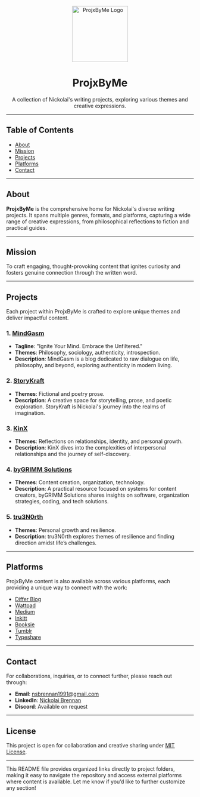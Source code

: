 <p align="center">
  <img src="https://via.placeholder.com/150" alt="ProjxByMe Logo" width="150">
</p>

<h1 align="center">ProjxByMe</h1>
<p align="center">A collection of Nickolai's writing projects, exploring various themes and creative expressions.</p>

---

## Table of Contents

- [About](#about)
- [Mission](#mission)
- [Projects](#projects)
- [Platforms](#platforms)
- [Contact](#contact)

---

## About

**ProjxByMe** is the comprehensive home for Nickolai's diverse writing projects. It spans multiple genres, formats, and platforms, capturing a wide range of creative expressions, from philosophical reflections to fiction and practical guides.

---

## Mission

To craft engaging, thought-provoking content that ignites curiosity and fosters genuine connection through the written word.

---

## Projects

Each project within ProjxByMe is crafted to explore unique themes and deliver impactful content.

### 1. [MindGasm](./MindGasm)

   - **Tagline**: "Ignite Your Mind. Embrace the Unfiltered."
   - **Themes**: Philosophy, sociology, authenticity, introspection.
   - **Description**: MindGasm is a blog dedicated to raw dialogue on life, philosophy, and beyond, exploring authenticity in modern living.

### 2. [StoryKraft](./StoryKraft)

   - **Themes**: Fictional and poetry prose.
   - **Description**: A creative space for storytelling, prose, and poetic exploration. StoryKraft is Nickolai's journey into the realms of imagination.

### 3. [KinX](./KinX)

   - **Themes**: Reflections on relationships, identity, and personal growth.
   - **Description**: KinX dives into the complexities of interpersonal relationships and the journey of self-discovery.

### 4. [byGRIMM Solutions](./byGRIMM_Solutions)

   - **Themes**: Content creation, organization, technology.
   - **Description**: A practical resource focused on systems for content creators, byGRIMM Solutions shares insights on software, organization strategies, coding, and tech solutions.

### 5. [tru3N0rth](./tru3N0rth)

   - **Themes**: Personal growth and resilience.
   - **Description**: tru3N0rth explores themes of resilience and finding direction amidst life’s challenges.

---

## Platforms

ProjxByMe content is also available across various platforms, each providing a unique way to connect with the work:

- [Differ Blog](https://differ.blog/@ProjxByMe)
- [Wattpad](https://www.wattpad.com/user/nsbrennan)
- [Medium](https://medium.com/@KlausDreadful)
- [Inkitt](https://www.inkitt.com/klausdreadful)
- [Booksie](http://www.booksie.com/users/klaus-dreadful-354783)
- [Tumblr](https://www.tumblr.com/klausdreadful)
- [Typeshare](https://typeshare.co/)

---

## Contact

For collaborations, inquiries, or to connect further, please reach out through:

- **Email**: nsbrennan1991@gmail.com
- **LinkedIn**: [Nickolai Brennan](https://www.linkedin.com/in/nicholassbrennan/)
- **Discord**: Available on request

---

## License

This project is open for collaboration and creative sharing under [MIT License](https://opensource.org/licenses/MIT).

---

This README file provides organized links directly to project folders, making it easy to navigate the repository and access external platforms where content is available. Let me know if you’d like to further customize any section!
